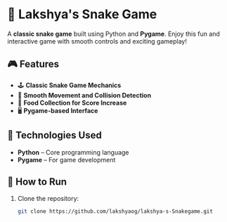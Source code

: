 # 🐍 Lakshya's Snake Game  

A **classic snake game** built using Python and **Pygame**. Enjoy this fun and interactive game with smooth controls and exciting gameplay!  

## 🎮 Features  
- 🕹️ **Classic Snake Game Mechanics**  
- 🚀 **Smooth Movement and Collision Detection**  
- 🍏 **Food Collection for Score Increase**  
- 🖥️ **Pygame-based Interface**  

## 📌 Technologies Used  
- **Python** – Core programming language  
- **Pygame** – For game development  

## 🚀 How to Run  
1. Clone the repository:  
   ```sh
   git clone https://github.com/lakshyaog/lakshya-s-Snakegame.git
